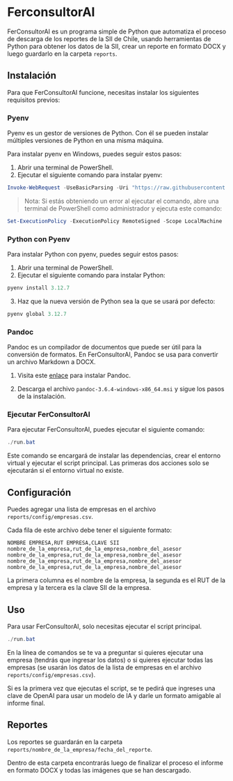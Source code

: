 # FerconsultorAI

FerConsultorAI es un programa simple de Python que automatiza el proceso de descarga de los reportes de la SII de Chile, usando herramientas de Python para obtener los datos de la SII, crear un reporte en formato DOCX y luego guardarlo en la carpeta `reports`.

## Instalación

Para que FerConsultorAI funcione, necesitas instalar los siguientes requisitos previos:

### Pyenv

Pyenv es un gestor de versiones de Python. Con él se pueden instalar múltiples versiones de Python en una misma máquina.

Para instalar pyenv en Windows, puedes seguir estos pasos:

1. Abrir una terminal de PowerShell.
2. Ejecutar el siguiente comando para instalar pyenv:

```powershell
Invoke-WebRequest -UseBasicParsing -Uri "https://raw.githubusercontent.com/pyenv-win/pyenv-win/master/pyenv-win/install-pyenv-win.ps1" -OutFile "./install-pyenv-win.ps1"; &"./install-pyenv-win.ps1"
```

> Nota: Si estás obteniendo un error al ejecutar el comando, abre una terminal de PowerShell como administrador y ejecuta este comando:

```powershell
Set-ExecutionPolicy -ExecutionPolicy RemoteSigned -Scope LocalMachine
```

### Python con Pyenv

Para instalar Python con pyenv, puedes seguir estos pasos:

1. Abrir una terminal de PowerShell.
2. Ejecutar el siguiente comando para instalar Python:

```powershell
pyenv install 3.12.7
```

3. Haz que la nueva versión de Python sea la que se usará por defecto:

```powershell
pyenv global 3.12.7
```

### Pandoc

Pandoc es un compilador de documentos que puede ser útil para la conversión de formatos. En FerConsultorAI, Pandoc se usa para convertir un archivo Markdown a DOCX.

1. Visita este [enlace](https://github.com/jgm/pandoc/releases/tag/3.6.4) para instalar Pandoc.

2. Descarga el archivo `pandoc-3.6.4-windows-x86_64.msi` y sigue los pasos de la instalación.

### Ejecutar FerConsultorAI

Para ejecutar FerConsultorAI, puedes ejecutar el siguiente comando:

```powershell
./run.bat
```

Este comando se encargará de instalar las dependencias, crear el entorno virtual y ejecutar el script principal. Las primeras dos acciones solo se ejecutarán si el entorno virtual no existe.

## Configuración

Puedes agregar una lista de empresas en el archivo `reports/config/empresas.csv`.

Cada fila de este archivo debe tener el siguiente formato:

```
NOMBRE EMPRESA,RUT EMPRESA,CLAVE SII
nombre_de_la_empresa,rut_de_la_empresa,nombre_del_asesor
nombre_de_la_empresa,rut_de_la_empresa,nombre_del_asesor
nombre_de_la_empresa,rut_de_la_empresa,nombre_del_asesor
nombre_de_la_empresa,rut_de_la_empresa,nombre_del_asesor
```

La primera columna es el nombre de la empresa, la segunda es el RUT de la empresa y la tercera es la clave SII de la empresa.

## Uso

Para usar FerConsultorAI, solo necesitas ejecutar el script principal.

```powershell
./run.bat
```

En la línea de comandos se te va a preguntar si quieres ejecutar una empresa (tendrás que ingresar los datos) o si quieres ejecutar todas las empresas (se usarán los datos de la lista de empresas en el archivo `reports/config/empresas.csv`).

Si es la primera vez que ejecutas el script, se te pedirá que ingreses una clave de OpenAI para usar un modelo de IA y darle un formato amigable al informe final.

## Reportes

Los reportes se guardarán en la carpeta `reports/nombre_de_la_empresa/fecha_del_reporte`.

Dentro de esta carpeta encontrarás luego de finalizar el proceso el informe en formato DOCX y todas las imágenes que se han descargado.

